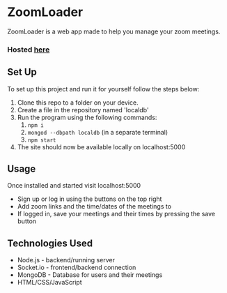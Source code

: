 # ZoomLoader
ZoomLoader is a web app made to help you manage your zoom meetings.
### Hosted [here](https://zoomloader.herokuapp.com/)

## Set Up

To set up this project and run it for yourself follow the steps below:
1. Clone this repo to a folder on your device.
2. Create a file in the repository named 'localdb'
3. Run the program using the following commands:
   1. `npm i`
   2. `mongod --dbpath localdb` (in a separate terminal)
   3. `npm start`
4. The site should now be available locally on localhost:5000

## Usage

Once installed and started visit localhost:5000
* Sign up or log in using the buttons on the top right
* Add zoom links and the time/dates of the meetings to 
* If logged in, save your meetings and their times by pressing the save button

## Technologies Used

* Node.js - backend/running server
* Socket.io - frontend/backend connection
* MongoDB - Database for users and their meetings
* HTML/CSS/JavaScript
